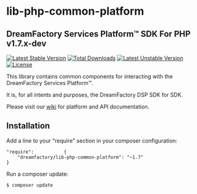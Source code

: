 # lib-php-common-platform

## DreamFactory Services Platform&trade; SDK For PHP v1.7.x-dev
[![Latest Stable Version](https://poser.pugx.org/dreamfactory/lib-php-common-platform/v/stable.svg)](https://packagist.org/packages/dreamfactory/lib-php-common-platform) [![Total Downloads](https://poser.pugx.org/dreamfactory/lib-php-common-platform/downloads.svg)](https://packagist.org/packages/dreamfactory/lib-php-common-platform) [![Latest Unstable Version](https://poser.pugx.org/dreamfactory/lib-php-common-platform/v/unstable.svg)](https://packagist.org/packages/dreamfactory/lib-php-common-platform) [![License](https://poser.pugx.org/dreamfactory/lib-php-common-platform/license.svg)](https://packagist.org/packages/dreamfactory/lib-php-common-platform)

This library contains common components for interacting with the DreamFactory Services Platform&trade;.

It is, for all intents and purposes, the DreamFactory DSP SDK for SDK.

Please visit our [wiki](https://github.com/dreamfactorysoftware/dsp-core/wiki) for platform and API documentation.

## Installation

Add a line to your "require" section in your composer configuration:

	"require":           {
		"dreamfactory/lib-php-common-platform": "~1.7"
	}

Run a composer update:

    $ composer update

